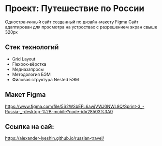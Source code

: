 # Проект: Путешествие по России 

Одностранчиный сайт созданный по дизайн-макету Figma
Сайт адаптирован для просмотра на устроствах с разрешением экран свыше 320px

## Стек технологий 

- Grid Layout
- Flexbox-вёрстка
- Медиазапросы
- Методология БЭМ
- Фйловая структура Nested БЭМ  

## Макет Figma

https://www.figma.com/file/5S2WSbEFL6awjVWJ0NWL8Q/Sprint-3_-Russia-_-desktop-%2B-mobile?node-id=28503%3A0

## Ссылка на сай:

https://alexander-lyeshin.github.io/russian-travel/
